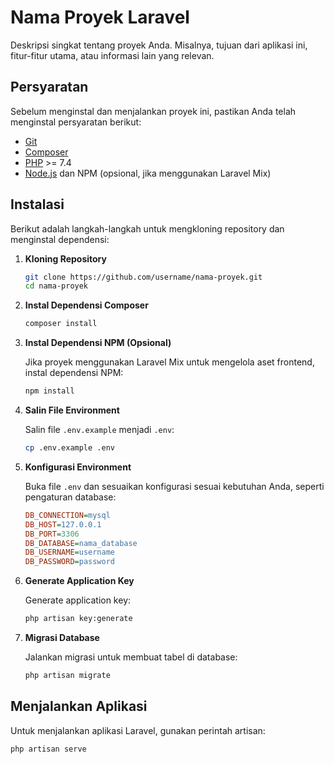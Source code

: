 # Nama Proyek Laravel

Deskripsi singkat tentang proyek Anda. Misalnya, tujuan dari aplikasi ini, fitur-fitur utama, atau informasi lain yang relevan.

## Persyaratan

Sebelum menginstal dan menjalankan proyek ini, pastikan Anda telah menginstal persyaratan berikut:

- [Git](https://git-scm.com/)
- [Composer](https://getcomposer.org/)
- [PHP](https://www.php.net/) >= 7.4
- [Node.js](https://nodejs.org/) dan NPM (opsional, jika menggunakan Laravel Mix)

## Instalasi

Berikut adalah langkah-langkah untuk mengkloning repository dan menginstal dependensi:

1. **Kloning Repository**

    ```sh
    git clone https://github.com/username/nama-proyek.git
    cd nama-proyek
    ```

2. **Instal Dependensi Composer**

    ```sh
    composer install
    ```

3. **Instal Dependensi NPM (Opsional)**

    Jika proyek menggunakan Laravel Mix untuk mengelola aset frontend, instal dependensi NPM:

    ```sh
    npm install
    ```

4. **Salin File Environment**

    Salin file `.env.example` menjadi `.env`:

    ```sh
    cp .env.example .env
    ```

5. **Konfigurasi Environment**

    Buka file `.env` dan sesuaikan konfigurasi sesuai kebutuhan Anda, seperti pengaturan database:

    ```ini
    DB_CONNECTION=mysql
    DB_HOST=127.0.0.1
    DB_PORT=3306
    DB_DATABASE=nama_database
    DB_USERNAME=username
    DB_PASSWORD=password
    ```

6. **Generate Application Key**

    Generate application key:

    ```sh
    php artisan key:generate
    ```

7. **Migrasi Database**

    Jalankan migrasi untuk membuat tabel di database:

    ```sh
    php artisan migrate
    ```

## Menjalankan Aplikasi

Untuk menjalankan aplikasi Laravel, gunakan perintah artisan:

```sh
php artisan serve
```